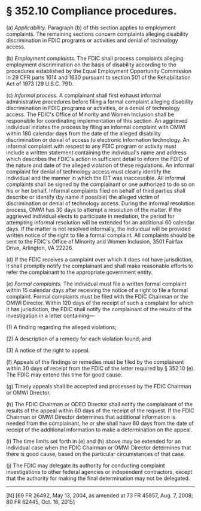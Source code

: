 # § 352.10   Compliance procedures.

(a) *Applicability.* Paragraph (b) of this section applies to employment complaints. The remaining sections concern complaints alleging disability discrimination in FDIC programs or activities and denial of technology access.


(b) *Employment complaints.* The FDIC shall process complaints alleging employment discrimination on the basis of disability according to the procedures established by the Equal Employment Opportunity Commission in 29 CFR parts 1614 and 1630 pursuant to section 501 of the Rehabilitation Act of 1973 (29 U.S.C. 791).


(c) *Informal process.* A complainant shall first exhaust informal administrative procedures before filing a formal complaint alleging disability discrimination in FDIC programs or activities, or a denial of technology access. The FDIC's Office of Minority and Women Inclusion shall be responsible for coordinating implementation of this section. An aggrieved individual initiates the process by filing an informal complaint with OMWI within 180 calendar days from the date of the alleged disability discrimination or denial of access to electronic information technology. An informal complaint with respect to any FDIC program or activity must include a written statement containing the individual's name and address which describes the FDIC's action in sufficient detail to inform the FDIC of the nature and date of the alleged violation of these regulations. An informal complaint for denial of technology access must clearly identify the individual and the manner in which the EIT was inaccessible. All informal complaints shall be signed by the complainant or one authorized to do so on his or her behalf. Informal complaints filed on behalf of third parties shall describe or identify (by name if possible) the alleged victim of discrimination or denial of technology access. During the informal resolution process, OMWI has 30 days to attempt a resolution of the matter. If the aggrieved individual elects to participate in mediation, the period for attempting informal resolution will be extended for an additional 60 calendar days. If the matter is not resolved informally, the individual will be provided written notice of the right to file a formal complaint. All complaints should be sent to the FDIC's Office of Minority and Women Inclusion, 3501 Fairfax Drive, Arlington, VA 22226.


(d) If the FDIC receives a complaint over which it does not have jurisdiction, it shall promptly notify the complainant and shall make reasonable efforts to refer the complainant to the appropriate government entity.


(e) *Formal complaints.* The individual must file a written formal complaint within 15 calendar days after receiving the notice of a right to file a formal complaint. Formal complaints must be filed with the FDIC Chairman or the OMWI Director. Within 120 days of the receipt of such a complaint for which it has jurisdiction, the FDIC shall notify the complainant of the results of the investigation in a letter containing—


(1) A finding regarding the alleged violations;


(2) A description of a remedy for each violation found; and


(3) A notice of the right to appeal.


(f) Appeals of the findings or remedies must be filed by the complainant within 30 days of receipt from the FDIC of the letter required by § 352.10 (e). The FDIC may extend this time for good cause.


(g) Timely appeals shall be accepted and processed by the FDIC Chairman or OMWI Director.


(h) The FDIC Chairman or ODEO Director shall notify the complainant of the results of the appeal within 60 days of the receipt of the request. If the FDIC Chairman or OMWI Director determines that additional information is needed from the complainant, he or she shall have 60 days from the date of receipt of the additional information to make a determination on the appeal.


(i) The time limits set forth in (e) and (h) above may be extended for an individual case when the FDIC Chairman or OMWI Director determines that there is good cause, based on the particular circumstances of that case.


(j) The FDIC may delegate its authority for conducting complaint investigations to other federal agencies or independent contractors, except that the authority for making the final determination may not be delegated.



---

[N] [69 FR 26492, May 13, 2004, as amended at 73 FR 45857, Aug. 7, 2008; 80 FR 62445, Oct. 16, 2015]





